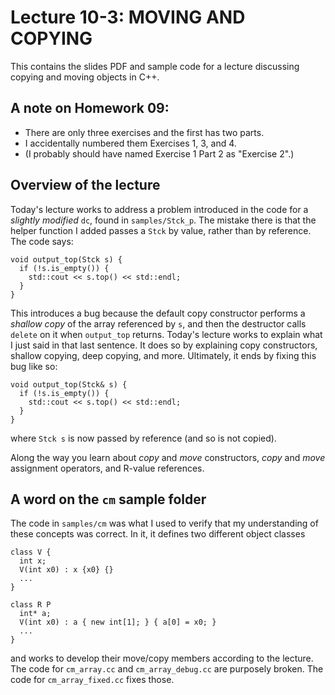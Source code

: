 # Lecture 10-3: MOVING AND COPYING

This contains the slides PDF and sample code for a lecture
discussing copying and moving objects in C++.

## A note on Homework 09:

* There are only three exercises and the first has two parts.
* I accidentally numbered them Exercises 1, 3, and 4.
* (I probably should have named Exercise 1 Part 2 as "Exercise 2".)

## Overview of the lecture

Today's lecture works to address a problem introduced in the code
for a *slightly modified* `dc`, found in `samples/Stck_p`. The
mistake there is that the helper function I added passes a `Stck` by
value, rather than by reference. The code says:

    void output_top(Stck s) {
      if (!s.is_empty()) {
        std::cout << s.top() << std::endl;
      }
    }

This introduces a bug because the default copy constructor performs
a *shallow copy* of the array referenced by `s`, and then the 
destructor calls `delete` on it when `output_top` returns. Today's
lecture works to explain what I just said in that last sentence.
It does so by explaining copy constructors, shallow copying, deep
copying, and more. Ultimately, it ends by fixing this bug like so:

    void output_top(Stck& s) {
      if (!s.is_empty()) {
        std::cout << s.top() << std::endl;
      }
    }

where `Stck s` is now passed by reference (and so is not copied).

Along the way you learn about *copy* and *move* constructors,
*copy* and *move* assignment operators, and R-value references.

## A word on the `cm` sample folder

The code in `samples/cm` was what I used to verify that my
understanding of these concepts was correct. In it, it defines
two different object classes

    class V {
      int x;
      V(int x0) : x {x0} {}
      ...
    }
 
    class R P
      int* a;
      V(int x0) : a { new int[1]; } { a[0] = x0; }
      ...
    }

and works to develop their move/copy members according to the
lecture. The code for `cm_array.cc` and `cm_array_debug.cc` are
purposely broken. The code for `cm_array_fixed.cc` fixes those.



